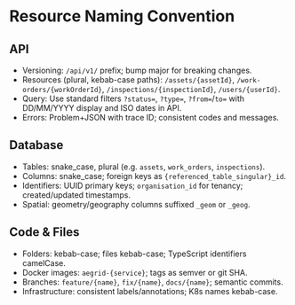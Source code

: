 # Resource Naming Convention

## API
- Versioning: `/api/v1/` prefix; bump major for breaking changes.
- Resources (plural, kebab-case paths): `/assets/{assetId}`, `/work-orders/{workOrderId}`, `/inspections/{inspectionId}`, `/users/{userId}`.
- Query: Use standard filters `?status=`, `?type=`, `?from=`/`to=` with DD/MM/YYYY display and ISO dates in API.
- Errors: Problem+JSON with trace ID; consistent codes and messages.

## Database
- Tables: snake_case, plural (e.g. `assets`, `work_orders`, `inspections`).
- Columns: snake_case; foreign keys as `{referenced_table_singular}_id`.
- Identifiers: UUID primary keys; `organisation_id` for tenancy; created/updated timestamps.
- Spatial: geometry/geography columns suffixed `_geom` or `_geog`.

## Code & Files
- Folders: kebab-case; files kebab-case; TypeScript identifiers camelCase.
- Docker images: `aegrid-{service}`; tags as semver or git SHA.
- Branches: `feature/{name}`, `fix/{name}`, `docs/{name}`; semantic commits.
- Infrastructure: consistent labels/annotations; K8s names kebab-case.
